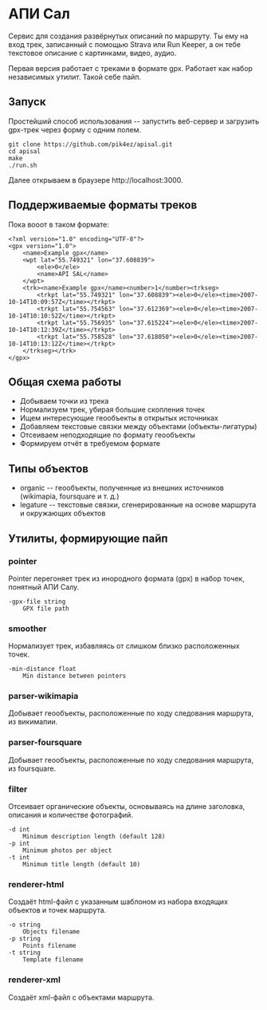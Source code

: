 # АПИ Сал

Сервис для создания развёрнутых описаний по маршруту.
Ты ему на вход трек, записанный с помощью Strava или Run Keeper,
а он тебе текстовое описание с картинками, видео, аудио.

Первая версия работает с треками в формате gpx.
Работает как набор независимых утилит. Такой себе пайп.

## Запуск

Простейший способ использования -- запустить веб-сервер и загрузить gpx-трек
через форму с одним полем.

```
git clone https://github.com/pik4ez/apisal.git
cd apisal
make
./run.sh
```

Далее открываем в браузере http://localhost:3000.

## Поддерживаемые форматы треков

Пока вооот в таком формате:

```
<?xml version="1.0" encoding="UTF-8"?>
<gpx version="1.0">
	<name>Example gpx</name>
	<wpt lat="55.749321" lon="37.608839">
		<ele>0</ele>
		<name>API SAL</name>
	</wpt>
	<trk><name>Example gpx</name><number>1</number><trkseg>
		<trkpt lat="55.749321" lon="37.608839"><ele>0</ele><time>2007-10-14T10:09:57Z</time></trkpt>
		<trkpt lat="55.754563" lon="37.612369"><ele>0</ele><time>2007-10-14T10:10:52Z</time></trkpt>
		<trkpt lat="55.756935" lon="37.615224"><ele>0</ele><time>2007-10-14T10:12:39Z</time></trkpt>
		<trkpt lat="55.758528" lon="37.618050"><ele>0</ele><time>2007-10-14T10:13:12Z</time></trkpt>
	</trkseg></trk>
</gpx>
```

## Общая схема работы

* Добываем точки из трека
* Нормализуем трек, убирая большие скопления точек
* Ищем интересующие геообъекты в открытых источниках
* Добавляем текстовые связки между объектами (объекты-лигатуры)
* Отсеиваем неподходящие по формату геообъекты
* Формируем отчёт в требуемом формате

## Типы объектов

* organic -- геообъекты, полученные из внешних источников (wikimapia, foursquare и т. д.)
* legature -- текстовые связки, сгенерированные на основе маршрута и окружающих объектов

## Утилиты, формирующие пайп

### pointer

Pointer перегоняет трек из инородного формата (gpx)
в набор точек, понятный АПИ Салу.

```
-gpx-file string
    GPX file path
```

### smoother

Нормализует трек, избавляясь от слишком близко расположенных точек.

```
-min-distance float
    Min distance between pointers
```

### parser-wikimapia

Добывает геообъекты, расположенные по ходу следования маршрута, из викимапии.

### parser-foursquare

Добывает геообъекты, расположенные по ходу следования маршрута, из foursquare.

### filter

Отсеивает органические объекты, основываясь на длине заголовка, описания
и количестве фотографий.

```
-d int
    Minimum description length (default 128)
-p int
    Minimum photos per object
-t int
    Minimum title length (default 10)
```

### renderer-html

Создаёт html-файл с указанным шаблоном из набора входящих объектов
и точек маршрута.

```
-o string
    Objects filename
-p string
    Points filename
-t string
    Template filename
```

### renderer-xml

Создаёт xml-файл с объектами маршрута.
